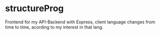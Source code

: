 # structureProg

Frontend for my API-Backend with Express, client language changes from time to time, acording to my interest in that lang.
